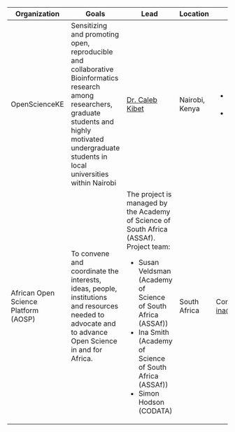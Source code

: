 Organization| Goals | Lead| Location| Contact| Website| Social Media
---|---|---|---|---|---|---
OpenScienceKE | Sensitizing and promoting open, reproducible and collaborative Bioinformatics research among researchers, graduate students and highly motivated undergraduate students in local universities within Nairobi | [Dr. Caleb Kibet](https://twitter.com/Calkibet) | Nairobi, Kenya | <ul><li> Email: kenyabioinformaticsnetwork@gmail.com </li><li> Twitter: [@OpenKe](https://twitter.com/OpenKe)</li></ul>| https://bioinfonet.github.io/OpenScienceKE/ | <ul><li> Twitter: [@OpenKe](https://twitter.com/OpenKe)</li></ul>
African Open Science Platform (AOSP)| To convene and coordinate the interests, ideas, people, institutions and resources needed to advocate and to advance Open Science in and for Africa. | The project is managed by the Academy of Science of South Africa (ASSAf). Project team: <ul><li> Susan Veldsman (Academy of Science of South Africa (ASSAf))</li><li>Ina Smith (Academy of Science of South Africa (ASSAf))</li><li>  Simon Hodson (CODATA) </li></ul> | South Africa | Contact Ina Smith (Project Manager): ina@assaf.org.za | http://africanopenscience.org.za | <ul><li> Facebook: [AfricanOpenSciencePlatform](https://www.facebook.com/AfricanOpenSciencePlatform/) </li><li> Twitter: [@aosp_africa](https://twitter.com/aosp_africa) </li></ul> 
